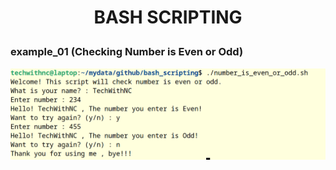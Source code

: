 # <p align="center"> BASH SCRIPTING </p>

### example_01 (Checking Number is Even or Odd)
![eg01](images/number-is-even-or-odd.png)